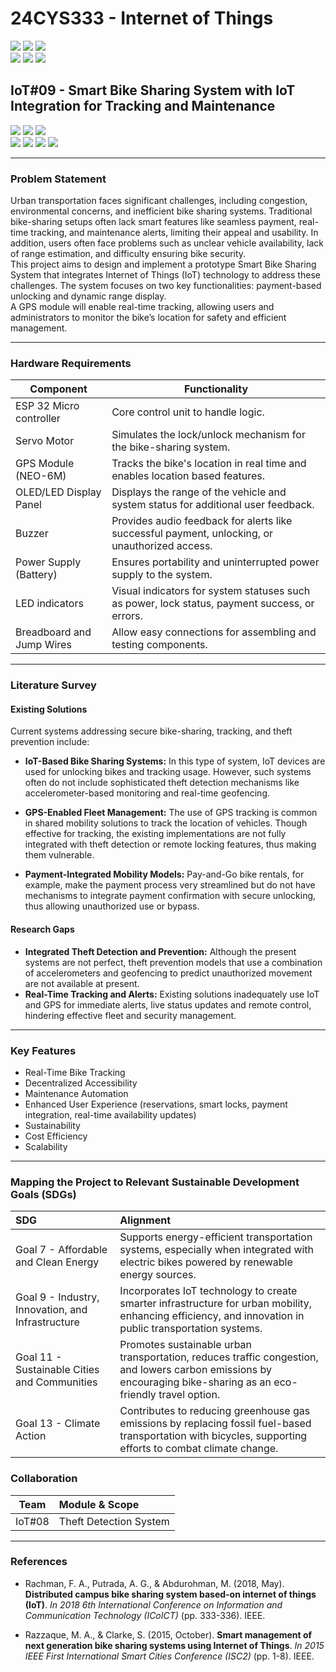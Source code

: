 # 24CYS333 - Internet of Things
![](https://img.shields.io/badge/Batch-22CYS-lightgreen) ![](https://img.shields.io/badge/UG-blue) ![](https://img.shields.io/badge/Subject-IoT-blue)
<br/>
![](https://img.shields.io/badge/Lecture-2-orange) ![](https://img.shields.io/badge/Practical-3-orange) ![](https://img.shields.io/badge/Credits-3-orange) <br/>

## IoT#09  - Smart Bike Sharing System with IoT Integration for Tracking and Maintenance

![](https://img.shields.io/badge/Member-B_M_Sai_Sathvik-gold)  ![](https://img.shields.io/badge/Member-Gunateet_Dev-gold)  ![](https://img.shields.io/badge/Member-Vishal_S-gold) <br/> 
![](https://img.shields.io/badge/SDG-7-darkgreen) ![](https://img.shields.io/badge/SDG-9-darkgreen) ![](https://img.shields.io/badge/SDG-11-darkgreen) ![](https://img.shields.io/badge/SDG-13-darkgreen) <br/>


---

### Problem Statement

Urban transportation faces significant challenges, including congestion,
 environmental concerns, and inefficient bike sharing systems. Traditional
 bike-sharing setups often lack smart features like seamless payment, real-time
 tracking, and maintenance alerts, limiting their appeal and usability. In addition,
 users often face problems such as unclear vehicle availability, lack of range
 estimation, and difficulty ensuring bike security.<br>
 This project aims to design and implement a prototype Smart Bike Sharing System
 that integrates Internet of Things (IoT) technology to address these challenges. The
 system focuses on two key functionalities: payment-based unlocking and dynamic
 range display.<br>
 A GPS module will enable real-time tracking, allowing users and administrators to
 monitor the bike’s location for safety and efficient management.

 ---

### Hardware Requirements


| Component                  | Functionality                                                                                    |
|----------------------------|--------------------------------------------------------------------------------------------------|  
| ESP 32 Micro controller    | Core control unit to handle logic.                                                               |
| Servo Motor                | Simulates the lock/unlock mechanism for the bike-sharing system.                                 |
| GPS Module (NEO-6M)        | Tracks the bike's location in real time and enables location based features.                     |
| OLED/LED Display Panel     | Displays the range of the vehicle and system status for additional user feedback.                |
| Buzzer                     | Provides audio feedback for alerts like successful payment, unlocking, or unauthorized access.   |
| Power Supply (Battery)     | Ensures portability and uninterrupted power supply to the system.                                |
| LED indicators             | Visual indicators for system statuses such as power, lock status, payment success, or errors.    |
| Breadboard and Jump Wires  | Allow easy connections for assembling and testing components.                                    |

---


### Literature Survey  

#### Existing Solutions  
Current systems addressing secure bike-sharing, tracking, and theft prevention include:  
- **IoT-Based Bike Sharing Systems:** In this type of system, IoT devices are used for unlocking bikes and tracking usage. However, such systems often do not include sophisticated theft detection mechanisms like accelerometer-based monitoring and real-time geofencing.  
- **GPS-Enabled Fleet Management:** The use of GPS tracking is common in shared mobility solutions to track the location of vehicles. Though effective for tracking, the existing implementations are not fully integrated with theft detection or remote locking features, thus making them vulnerable.
 
- **Payment-Integrated Mobility Models:** Pay-and-Go bike rentals, for example, make the payment process very streamlined but do not have mechanisms to integrate payment confirmation with secure unlocking, thus allowing unauthorized use or bypass.  

#### Research Gaps  
- **Integrated Theft Detection and Prevention:** Although the present systems are not perfect, theft prevention models that use a combination of accelerometers and geofencing to predict unauthorized movement are not available at present.
- **Real-Time Tracking and Alerts:** Existing solutions inadequately use IoT and GPS for immediate alerts, live status updates and remote control, hindering effective fleet and security management.

---

### Key Features
- Real-Time Bike Tracking 
- Decentralized Accessibility 
- Maintenance Automation 
- Enhanced User Experience (reservations, smart locks, payment integration, real-time availability updates) 
- Sustainability 
- Cost Efficiency 
- Scalability
---
### Mapping the Project to Relevant Sustainable Development Goals (SDGs)
| SDG                                      | Alignment                                                                                                                                                 |
|:-----------------------------------------|:----------------------------------------------------------------------------------------------------------------------------------------------------------|
| Goal 7 - Affordable and Clean Energy     | Supports energy-efficient transportation systems, especially when integrated with electric bikes powered by renewable energy sources. |
| Goal 9 - Industry, Innovation, and Infrastructure | Incorporates IoT technology to create smarter infrastructure for urban mobility, enhancing efficiency, and innovation in public transportation systems.|
| Goal 11 - Sustainable Cities and Communities     | Promotes sustainable urban transportation, reduces traffic congestion, and lowers carbon emissions by encouraging bike-sharing as an eco-friendly travel option.  | 
| Goal 13 - Climate Action     | Contributes to reducing greenhouse gas emissions by replacing fossil fuel-based transportation with bicycles, supporting efforts to combat climate change.|


### Collaboration 
| Team | Module & Scope |
|:----:|:---------------|
| IoT#08 | Theft Detection System | 

---
### References

- Rachman, F. A., Putrada, A. G., & Abdurohman, M. (2018, May). **Distributed campus bike sharing system based-on internet of things (IoT)**. _In 2018 6th International Conference on Information and Communication Technology (ICoICT)_ (pp. 333-336). IEEE.
  
- Razzaque, M. A., & Clarke, S. (2015, October). **Smart management of next generation bike sharing systems using Internet of Things**. _In 2015 IEEE First International Smart Cities Conference (ISC2)_ (pp. 1-8). IEEE.

